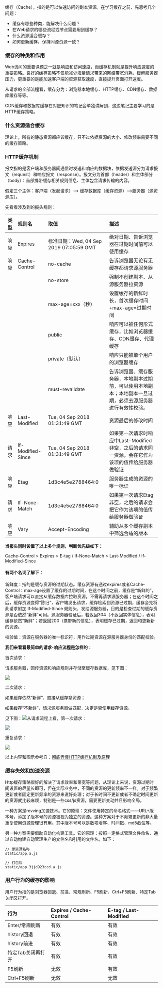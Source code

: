 缓存（Cache），指的是可以快速访问的副本资源。在学习缓存之前，先思考几个问题：

* 缓存有哪些种类，能解决什么问题？
* 在Web请求的哪些流程或节点需要用到缓存？
* 什么资源适合缓存？
* 如何更新缓存，保持同源资源一致？

### 缓存的种类和作用

Web访问的重要课题之一就是响应和访问速度，而缓存机制就是提升响应速度的重要策略。良好的缓存策略不仅能减少海量请求带来的网络带宽消耗，缓解服务器压力，更重要的是能加速客户端的资源获取速度，直接提升页面打开速度。

从请求的全部流程看，缓存分为：浏览器本地缓存、HTTP缓存、CDN缓存、数据库缓存等等。

CDN缓存和数据库缓存在对应知识的笔记会单独讲解到，这边笔记主要学习的是HTTP缓存策略。

### 什么资源适合缓存

理论上，所有的静态资源都应该缓存，只不过依据资源的大小、修改频率需要不同的缓存策略。

### HTTP缓存机制

报文指的是客户端和服务器间通信时发送和响应的数据块，依据发送源分为请求报文（request）和响应报文（response）。报文分为首部（header）和主体部分（body）：首部携带缓存相关规则信息、主体包含请求传输的内容。

假定三个主体：客户端（发起请求）——&gt; 缓存数据库（缓存资源）——&gt;服务器（源资源库）。

先看看涉及到的报头规则：

| **类型** | **规则名** | **取值** | **描述** |
| :--- | :--- | :--- | :--- |
| 响应 | Expires | 标准日期：Wed, 04 Sep 2019 07:05:59 GMT | 绝对日期、告诉浏览器在过期时间前可以使用缓存 |
| 响应 | Cache-Control | no-cache | 告诉浏览器无论有无缓存都请求源服务器 |
|  |  | no-store | 强制不创建副本、从源服务器拉资源 |
|  |  | max-age=xxx（秒） | 设置缓存的新鲜时长，首次缓存时间+max-age=过期时间 |
|  |  | public | 响应可以被任何形式缓存，比如浏览器缓存、CDN缓存、代理缓存 |
|  |  | private（默认） | 响应只能被单个用户的浏览器缓存 |
|  |  | must-revalidate | 告诉浏览器、缓存服务器，本地副本过期前，可以使用本地副本；本地副本一旦过期，必须去源服务器进行有效性校验。 |
| 响应 | Last-Modified | Tue, 04 Sep 2018 01:31:49 GMT| 资源最后的修改时间 |
| 请求 | If-Modified-Since | Tue, 04 Sep 2018 01:31:49 GMT | 如果第一次请求时响应中Last-Modified非空，之后的请求同一资源，会在它作为该项的值传给服务器做验证 |
| 响应 | Etag | 1d3c4e5e2788464:0 | 服务器生成的资源的唯一标识 |
| 请求 | If-None-Match | 1d3c4e5e2788464:0 | 如果第一次请求Etag非空，之后的请求会把它作为该项的值传给服务器做验证 |
| 响应 | Vary | Accept-Encoding | 辅助从多个缓存副本中筛选合适的版本 |

**当报头同时设置了以上多个规则，判断优先级如下：**

Cache-Control &gt; Expires &gt; E-tag / If-None-Match &gt; Last-Modified / If-Modified-Since

#### **有两个名词了解下：**

新鲜度：指的是缓存资源的过期状态。缓存资源有通过expires或者Cache-Control：max-age设置了缓存的过期时间，在这个时间之前，缓存是“新鲜的”，客户端请求可以直接从缓存数据库拉取资源，不需再请求源服务器；在这个时间之后，缓存资源变得“陈旧”，客户端发出请求，缓存检索到资源已过期，缓存会先将此请求附加 If-Modified-Since 规则头，发给源服务器，目的是检查过期的缓存资源是否依然“新鲜”可用。源服务器验证后，若返回304（不返回实体信息），表明缓存依然“新鲜”；若返回200（携带新的信息），表明缓存已过期，返回和更新新的资源。

校验值：资源在服务器的唯一标识符，用作过期资源在源服务器身份的匹配校验。

**我们来看看最简单的请求-响应流程是怎样的：**

首次请求：

请求服务器，回传资源和响应规则并存储至缓存数据库，见下图：

![](/assets/cache4.png)

二次请求：

如果缓存依然“新鲜”，直接从缓存拿资源；

如果缓存“不新鲜”，请求源服务器做匹配，决定是否使用缓存资源。

见下图：![](/assets/cache7.png)从请求流程上看，第一次请求：

![](/assets/cache2.png)

重复请求：

![](/assets/cache3.png)

以上内容和图示参考自：[彻底弄懂HTTP缓存机制及原理](https://www.cnblogs.com/chenqf/p/6386163.html)

### 缓存失效和加速资源

Http缓存策略很好的解决了请求效率和带宽等问题，从理论上来说，资源过期时间设置的尽量长即可，但在实际业务中，不同的资源的更新频率不一样。对于频繁更新或者固定更新频率的资源来说好处理；对于长时间不更新或者不确定时间更新的资源就比较麻烦，特别是一些css/js资源，需要更新变动并且影响全局。

一种方案是revving加速技术。它的原理：文件使用特定的命名格式——URL+版本号，添加了版本号的资源被视为独立的资源。这种方案对于不频繁更新的非大量重复使用资源管理很有用。其中版本号可以是数项增序、时间戳、md5截位等。

另一种方案需要借助自动化构建工具。它的原理：按照一定格式管理文件命名，通过自动构建自动管理生产的文件名和引用的文件名。如下：

```
// 原资源名称
static/app.a.js

// 打包后
static/app.3jjd923ccd.a.js
```

### 用户行为的缓存的影响

用户行为指的是浏览器回退、前进、常规刷新、F5刷新、Ctrl+F5刷新、特定Tab关闭又打开。

| **行为** | **Expires / Cache-Control** | **E-tag / Last-Modified** |
| :--- | :--- | :--- |
| Enter/常规刷新 | 有效 | 有效 |
| history回退 | 有效 | 有效 |
| history前进 | 有效 | 有效 |
| 特定Tab关闭再打开 | 有效 | 有效 |
| F5刷新 | 无效 | 有效 |
| Ctrl+F5刷新 | 无效 | 无效 |







